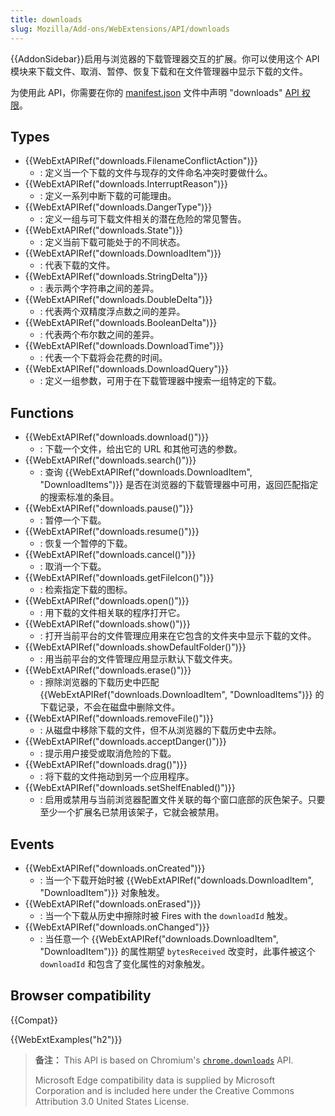 ```yaml
---
title: downloads
slug: Mozilla/Add-ons/WebExtensions/API/downloads
---
```


{{AddonSidebar}}启用与浏览器的下载管理器交互的扩展。你可以使用这个 API 模块来下载文件、取消、暂停、恢复下载和在文件管理器中显示下载的文件。

为使用此 API，你需要在你的 [manifest.json](/zh-CN/docs/Mozilla/Add-ons/WebExtensions/manifest.json) 文件中声明 "downloads" [API 权限](/zh-CN/Add-ons/WebExtensions/manifest.json/permissions#API_permissions)。

## Types

- {{WebExtAPIRef("downloads.FilenameConflictAction")}}
  - : 定义当一个下载的文件与现存的文件命名冲突时要做什么。
- {{WebExtAPIRef("downloads.InterruptReason")}}
  - : 定义一系列中断下载的可能理由。
- {{WebExtAPIRef("downloads.DangerType")}}
  - : 定义一组与可下载文件相关的潜在危险的常见警告。
- {{WebExtAPIRef("downloads.State")}}
  - : 定义当前下载可能处于的不同状态。
- {{WebExtAPIRef("downloads.DownloadItem")}}
  - : 代表下载的文件。
- {{WebExtAPIRef("downloads.StringDelta")}}
  - : 表示两个字符串之间的差异。
- {{WebExtAPIRef("downloads.DoubleDelta")}}
  - : 代表两个双精度浮点数之间的差异。
- {{WebExtAPIRef("downloads.BooleanDelta")}}
  - : 代表两个布尔数之间的差异。
- {{WebExtAPIRef("downloads.DownloadTime")}}
  - : 代表一个下载将会花费的时间。
- {{WebExtAPIRef("downloads.DownloadQuery")}}
  - : 定义一组参数，可用于在下载管理器中搜索一组特定的下载。

## Functions

- {{WebExtAPIRef("downloads.download()")}}
  - : 下载一个文件，给出它的 URL 和其他可选的参数。
- {{WebExtAPIRef("downloads.search()")}}
  - : 查询 {{WebExtAPIRef("downloads.DownloadItem", "DownloadItems")}} 是否在浏览器的下载管理器中可用，返回匹配指定的搜索标准的条目。
- {{WebExtAPIRef("downloads.pause()")}}
  - : 暂停一个下载。
- {{WebExtAPIRef("downloads.resume()")}}
  - : 恢复一个暂停的下载。
- {{WebExtAPIRef("downloads.cancel()")}}
  - : 取消一个下载。
- {{WebExtAPIRef("downloads.getFileIcon()")}}
  - : 检索指定下载的图标。
- {{WebExtAPIRef("downloads.open()")}}
  - : 用下载的文件相关联的程序打开它。
- {{WebExtAPIRef("downloads.show()")}}
  - : 打开当前平台的文件管理应用来在它包含的文件夹中显示下载的文件。
- {{WebExtAPIRef("downloads.showDefaultFolder()")}}
  - : 用当前平台的文件管理应用显示默认下载文件夹。
- {{WebExtAPIRef("downloads.erase()")}}
  - : 擦除浏览器的下载历史中匹配 {{WebExtAPIRef("downloads.DownloadItem", "DownloadItems")}} 的下载记录，不会在磁盘中删除文件。
- {{WebExtAPIRef("downloads.removeFile()")}}
  - : 从磁盘中移除下载的文件，但不从浏览器的下载历史中去除。
- {{WebExtAPIRef("downloads.acceptDanger()")}}
  - : 提示用户接受或取消危险的下载。
- {{WebExtAPIRef("downloads.drag()")}}
  - : 将下载的文件拖动到另一个应用程序。
- {{WebExtAPIRef("downloads.setShelfEnabled()")}}
  - : 启用或禁用与当前浏览器配置文件关联的每个窗口底部的灰色架子。只要至少一个扩展名已禁用该架子，它就会被禁用。

## Events

- {{WebExtAPIRef("downloads.onCreated")}}
  - : 当一个下载开始时被 {{WebExtAPIRef("downloads.DownloadItem", "DownloadItem")}} 对象触发。
- {{WebExtAPIRef("downloads.onErased")}}
  - : 当一个下载从历史中擦除时被 Fires with the `downloadId` 触发。
- {{WebExtAPIRef("downloads.onChanged")}}
  - : 当任意一个 {{WebExtAPIRef("downloads.DownloadItem", "DownloadItem")}} 的属性期望 `bytesReceived` 改变时，此事件被这个 `downloadId` 和包含了变化属性的对象触发。

## Browser compatibility

{{Compat}}

{{WebExtExamples("h2")}}

> **备注：** This API is based on Chromium's [`chrome.downloads`](https://developer.chrome.com/extensions/downloads) API.
>
> Microsoft Edge compatibility data is supplied by Microsoft Corporation and is included here under the Creative Commons Attribution 3.0 United States License.

<!--
// Copyright 2015 The Chromium Authors. All rights reserved.
//
// Redistribution and use in source and binary forms, with or without
// modification, are permitted provided that the following conditions are
// met:
//
//    * Redistributions of source code must retain the above copyright
// notice, this list of conditions and the following disclaimer.
//    * Redistributions in binary form must reproduce the above
// copyright notice, this list of conditions and the following disclaimer
// in the documentation and/or other materials provided with the
// distribution.
//    * Neither the name of Google Inc. nor the names of its
// contributors may be used to endorse or promote products derived from
// this software without specific prior written permission.
//
// THIS SOFTWARE IS PROVIDED BY THE COPYRIGHT HOLDERS AND CONTRIBUTORS
// "AS IS" AND ANY EXPRESS OR IMPLIED WARRANTIES, INCLUDING, BUT NOT
// LIMITED TO, THE IMPLIED WARRANTIES OF MERCHANTABILITY AND FITNESS FOR
// A PARTICULAR PURPOSE ARE DISCLAIMED. IN NO EVENT SHALL THE COPYRIGHT
// OWNER OR CONTRIBUTORS BE LIABLE FOR ANY DIRECT, INDIRECT, INCIDENTAL,
// SPECIAL, EXEMPLARY, OR CONSEQUENTIAL DAMAGES (INCLUDING, BUT NOT
// LIMITED TO, PROCUREMENT OF SUBSTITUTE GOODS OR SERVICES; LOSS OF USE,
// DATA, OR PROFITS; OR BUSINESS INTERRUPTION) HOWEVER CAUSED AND ON ANY
// THEORY OF LIABILITY, WHETHER IN CONTRACT, STRICT LIABILITY, OR TORT
// (INCLUDING NEGLIGENCE OR OTHERWISE) ARISING IN ANY WAY OUT OF THE USE
// OF THIS SOFTWARE, EVEN IF ADVISED OF THE POSSIBILITY OF SUCH DAMAGE.
-->
